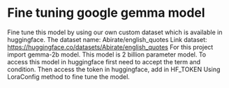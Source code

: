 # Fine tuning google gemma model
Fine tune this model by using our own custom dataset which is available in huggingface. 
The dataset name: Abirate/english_quotes
Link dataset: https://huggingface.co/datasets/Abirate/english_quotes
For this project import gemma-2b model. This model is 2 billion parameter model.
To access this model in huggingface first need to accept the term and condition.
Then access the token in huggingface, add in HF_TOKEN
Using LoraConfig method to fine tune the model.
